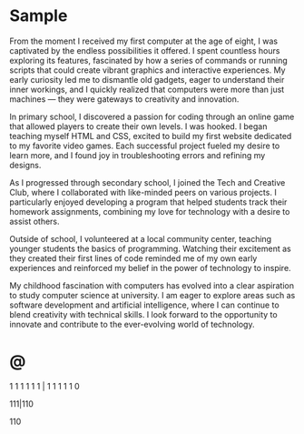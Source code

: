 # Sample
From the moment I received my first computer at the age of eight, I was captivated by the endless possibilities it offered.
I spent countless hours exploring its features, fascinated by how a series of commands or running scripts that could create vibrant graphics and interactive experiences.
My early curiosity led me to dismantle old gadgets, eager to understand their inner workings,
and I quickly realized that computers were more than just machines — they were gateways to creativity and innovation.

In primary school, I discovered a passion for coding through an online game that allowed players to create their own levels.
I was hooked. I began teaching myself HTML and CSS, excited to build my first website dedicated to my favorite video games. Each successful project fueled my desire to learn more, and I found joy in troubleshooting errors and refining my designs.

As I progressed through secondary school, I joined the Tech and Creative Club, where I collaborated with like-minded peers on various projects. I particularly enjoyed developing a program that helped students track their homework assignments, combining my love for technology with a desire to assist others.

Outside of school, I volunteered at a local community center, teaching younger students the basics of programming. Watching their excitement as they created their first lines of code reminded me of my own early experiences and reinforced my belief in the power of technology to inspire.

My childhood fascination with computers has evolved into a clear aspiration to study computer science at university. I am eager to explore areas such as software development and artificial intelligence, where I can continue to blend creativity with technical skills. I look forward to the opportunity to innovate and contribute to the ever-evolving world of technology.

# @
1 1 1 1 1 1 | 1 1 1 1 1 0

111|110

110

